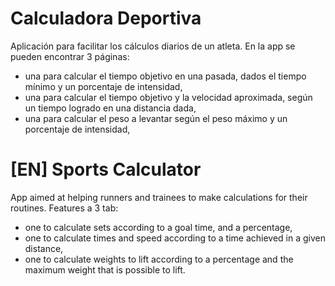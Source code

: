 # Calculadora Deportiva
Aplicación para facilitar los cálculos diarios de un atleta.
En la app se pueden encontrar 3 páginas:
 * una para calcular el tiempo objetivo en una pasada, dados el tiempo mínimo y un porcentaje de intensidad,
 * una para calcular el tiempo objetivo y la velocidad aproximada, según un tiempo logrado en una distancia dada,
 * una para calcular el peso a levantar según el peso máximo y un porcentaje de intensidad,

# [EN] Sports Calculator
App aimed at helping runners and trainees to make calculations for their routines.
Features a 3 tab:
 * one to calculate sets according to a goal time, and a percentage,
 * one to calculate times and speed according to a time achieved in a given distance,
 * one to calculate weights to lift according to a percentage and the maximum weight that is possible to lift.
